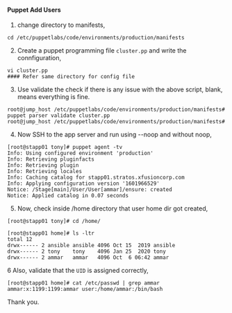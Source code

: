#### Puppet Add Users

1. change directory to manifests, 

```
cd /etc/puppetlabs/code/environments/production/manifests
```

2. Create a puppet programming file `cluster.pp` and write the connfiguration,

```
vi cluster.pp
#### Refer same directory for config file 
```

3. Use validate the check if there is any issue with the above script, blank, means everything is fine.

```
root@jump_host /etc/puppetlabs/code/environments/production/manifests# puppet parser validate cluster.pp
root@jump_host /etc/puppetlabs/code/environments/production/manifests#
```

4. Now SSH to the app server and run using --noop and without noop,

```
[root@stapp01 tony]# puppet agent -tv
Info: Using configured environment 'production'
Info: Retrieving pluginfacts
Info: Retrieving plugin
Info: Retrieving locales
Info: Caching catalog for stapp01.stratos.xfusioncorp.com
Info: Applying configuration version '1601966529'
Notice: /Stage[main]/User/User[ammar]/ensure: created
Notice: Applied catalog in 0.07 seconds
```

5. Now, check inside /home directory that user home dir got created,

```
[root@stapp01 tony]# cd /home/

[root@stapp01 home]# ls -ltr
total 12
drwx------ 2 ansible ansible 4096 Oct 15  2019 ansible
drwx------ 2 tony    tony    4096 Jan 25  2020 tony
drwx------ 2 ammar   ammar   4096 Oct  6 06:42 ammar
```

6 Also, validate that the `UID` is assigned correctly,

```
[root@stapp01 home]# cat /etc/passwd | grep ammar
ammar:x:1199:1199:ammar user:/home/ammar:/bin/bash
```

Thank you.
